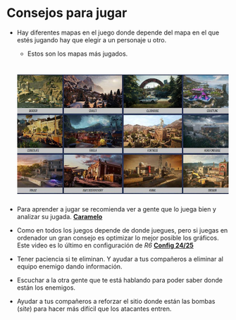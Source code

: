 # Consejos para jugar

 - Hay diferentes mapas en el juego donde depende del mapa en el que estés jugando hay que elegir a un personaje u otro.
   
    - Estos son los mapas más jugados.
   
   ![Mapas R6](mapasr6.jpg)
   =========================
 - Para aprender a jugar se recomienda ver a gente que lo juega bien y analizar su jugada. [**Caramelo**](https://www.youtube.com/@CarameloYT)
 - Como en todos los juegos depende de donde juegues, pero si juegas en ordenador un gran consejo es optimizar lo mejor posible los gráficos. Este video es lo último en configuración de *R6*
   [**Config 24/25**](https://www.youtube.com/watch?v=27W2Sr1O3g0)
 - Tener paciencia si te eliminan. Y ayudar a tus compañeros a eliminar al equipo enemigo dando información.
 - Escuchar a la otra gente que te está hablando para poder saber donde están los enemigos.
 - Ayudar a tus compañeros a reforzar el sitio donde están las bombas (*site*) para hacer más difícil que los atacantes entren.
